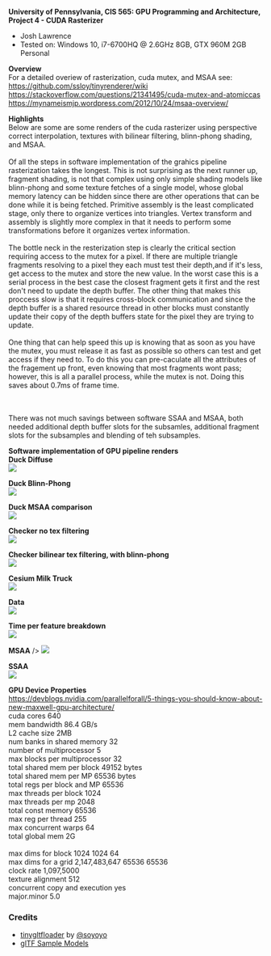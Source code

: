 **University of Pennsylvania, CIS 565: GPU Programming and Architecture,
Project 4 - CUDA Rasterizer**

* Josh Lawrence
* Tested on: Windows 10, i7-6700HQ @ 2.6GHz 8GB, GTX 960M 2GB  Personal

**Overview**<br />
For a detailed overiew of rasterization, cuda mutex, and MSAA see:
https://github.com/ssloy/tinyrenderer/wiki
https://stackoverflow.com/questions/21341495/cuda-mutex-and-atomiccas
https://mynameismjp.wordpress.com/2012/10/24/msaa-overview/

**Highlights**<br />
    Below are some are some renders of the cuda rasterizer using perspective correct interpolation, textures with bilinear filtering, blinn-phong shading, and MSAA.
<br />
<br />
   Of all the steps in software implementation of the grahics pipeline rasterization takes the longest. This is not surprising as the next runner up, fragment shading, is not that complex using only simple shading models like blinn-phong and some texture fetches of a single model, whose global memory latency can be hidden since there are other operations that can be done while it is being fetched. Primitive assembly is the least complicated stage, only there to organize vertices into triangles. Vertex transform and assembly is slightly more complex in that it needs to perform some transformations before it organizes vertex information.
<br />
<br />
    The bottle neck in the resterization step is clearly the critical section requiring access to the mutex for a pixel. If there are multiple triangle fragments resolving to a pixel they each must test their depth,and if it's less, get access to the mutex and store the new value. In the worst case this is a serial process in the best case the closest fragment gets it first and the rest don't need to update the depth buffer. The other thing that makes this proccess slow is that it requires cross-block communication and since the depth buffer is a shared resource thread in other blocks must constantly update their copy of the depth buffers state for the pixel they are trying to update. 
<br />
<br />
    One thing that can help speed this up is knowing that as soon as you have the mutex, you must release it as fast as possible so others can test and get access if they need to. To do this you can pre-caculate all the attributes of the fragement up front, even knowing that most fragments wont pass; however, this is all a parallel process, while the mutex is not. Doing this saves about 0.7ms of frame time.

<br />
<br />
    There was not much savings between software SSAA and MSAA, both needed additional depth buffer slots for the subsamles, additional fragment slots for the subsamples and blending of teh subsamples.
<br />


**Software implementation of GPU pipeline renders**<br />
**Duck Diffuse**<br />
![](renders/duck.png)

**Duck Blinn-Phong**<br />
![](renders/duckblinnphong.png)

**Duck MSAA comparison**<br />
![](renders/msaacompare.png)

**Checker no tex filtering**<br />
![](renders/checker.png)

**Checker bilinear tex filtering, with blinn-phong**<br />
![](renders/checkerbilin.png)

**Cesium Milk Truck**<br />
![](renders/truck.png)




**Data**<br />
![](img/data.png)

**Time per feature breakdown**<br />
![](img/breakdown.png)

**MSAA** />
![](img/msaa.png)

**SSAA**<br />
![](img/ssaa.png)


**GPU Device Properties**<br />
https://devblogs.nvidia.com/parallelforall/5-things-you-should-know-about-new-maxwell-gpu-architecture/<br />
cuda cores 640<br />
mem bandwidth 86.4 GB/s<br />
L2 cache size 2MB<br />
num banks in shared memory 32<br />
number of multiprocessor 5<br />
max blocks per multiprocessor 32<br />
total shared mem per block 49152 bytes<br />
total shared mem per MP 65536 bytes<br />
total regs per block and MP 65536<br />
max threads per block 1024<br />
max threads per mp 2048<br />
total const memory 65536<br />
max reg per thread 255<br />
max concurrent warps 64<br />
total global mem 2G<br />
<br />
max dims for block 1024 1024 64<br />
max dims for a grid 2,147,483,647 65536 65536<br />
clock rate 1,097,5000<br />
texture alignment 512<br />
concurrent copy and execution yes<br />
major.minor 5.0<br />

### Credits

* [tinygltfloader](https://github.com/syoyo/tinygltfloader) by [@soyoyo](https://github.com/syoyo)
* [glTF Sample Models](https://github.com/KhronosGroup/glTF/blob/master/sampleModels/README.md)
